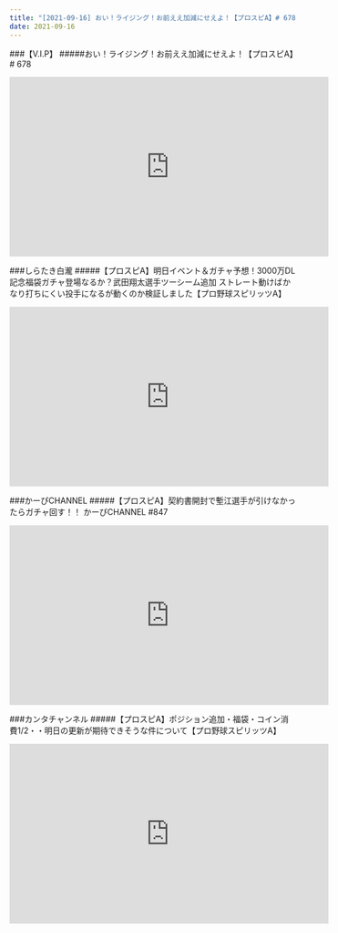 ```yaml
---
title: "[2021-09-16] おい！ライジング！お前ええ加減にせえよ！【プロスピA】# 678 他"
date: 2021-09-16
---
```

###【V.I.P】
#####おい！ライジング！お前ええ加減にせえよ！【プロスピA】# 678
<iframe width="560" height="315" src="https://www.youtube.com/embed/4VsR8rqGfRg" frameborder="0" allow="accelerometer; autoplay; clipboard-write; encrypted-media; gyroscope; picture-in-picture" allowfullscreen></iframe>

###しらたき白瀧
#####【プロスピA】明日イベント＆ガチャ予想！3000万DL記念福袋ガチャ登場なるか？武田翔太選手ツーシーム追加 ストレート動けばかなり打ちにくい投手になるが動くのか検証しました【プロ野球スピリッツA】
<iframe width="560" height="315" src="https://www.youtube.com/embed/acQ4ifaqga4" frameborder="0" allow="accelerometer; autoplay; clipboard-write; encrypted-media; gyroscope; picture-in-picture" allowfullscreen></iframe>

###かーぴCHANNEL
#####【プロスピA】契約書開封で塹江選手が引けなかったらガチャ回す！！ かーぴCHANNEL #847
<iframe width="560" height="315" src="https://www.youtube.com/embed/efirs9lXu-c" frameborder="0" allow="accelerometer; autoplay; clipboard-write; encrypted-media; gyroscope; picture-in-picture" allowfullscreen></iframe>

###カンタチャンネル
#####【プロスピA】ポジション追加・福袋・コイン消費1/2・・明日の更新が期待できそうな件について【プロ野球スピリッツA】
<iframe width="560" height="315" src="https://www.youtube.com/embed/BSk5S0W2uww" frameborder="0" allow="accelerometer; autoplay; clipboard-write; encrypted-media; gyroscope; picture-in-picture" allowfullscreen></iframe>

